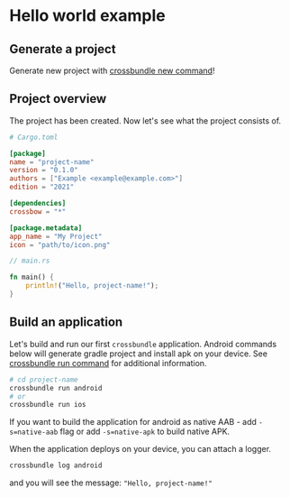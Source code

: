 # Hello world example

## Generate a project

Generate new project with [crossbundle new command](../crossbundle/command-new.md)!

## Project overview

The project has been created. Now let's see what the project consists of.

```toml
# Cargo.toml

[package]
name = "project-name"
version = "0.1.0"
authors = ["Example <example@example.com>"]
edition = "2021"

[dependencies]
crossbow = "*"

[package.metadata]
app_name = "My Project"
icon = "path/to/icon.png"
```

```rust
// main.rs

fn main() {
    println!("Hello, project-name!");
}
```

## Build an application

Let's build and run our first `crossbundle` application. Android commands below will generate gradle project and install apk on your device. See [crossbundle run command](/docs/src/crossbundle/command-run.md) for additional information.

```sh
# cd project-name
crossbundle run android
# or
crossbundle run ios
```

If you want to build the application for android as native AAB - add `-s=native-aab` flag or add `-s=native-apk` to build native APK.

When the application deploys on your device, you can attach a logger.

```sh
crossbundle log android
```

and you will see the message: `"Hello, project-name!"`
